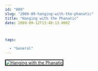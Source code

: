 ```yaml
---
id: "809"
slug: "2009-09-hanging-with-the-phanatic"
title: "Hanging with the Phanatic"
date: 2009-09-12T13:40:13.000Z



tags:

  - "General"
---
```

<div class="sqs-html-content">
  <div style="float: left; margin-right: 10px; margin-bottom: 10px;"> <a href="http://www.flickr.com/photos/mclazarus/3913099642/" title="Hanging with the Phanatic"><img src="http://farm3.static.flickr.com/2516/3913099642_28dc130a0c_m.jpg" alt="Hanging with the Phanatic" style="border: solid 2px #000000;" /></a>
</div>
<p><br clear="all" /></p>
</div>
